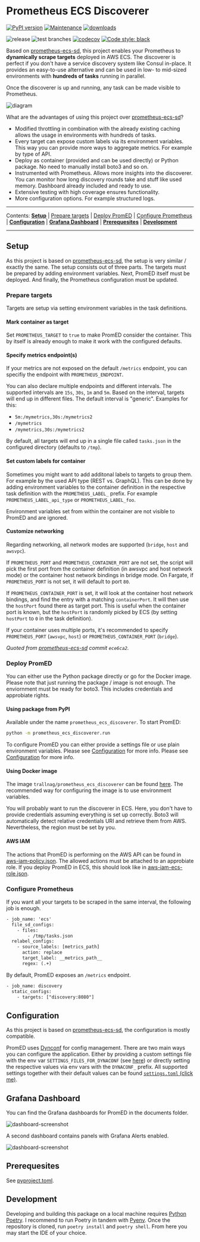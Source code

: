 # Prometheus ECS Discoverer

[![PyPI version](https://badge.fury.io/py/prometheus-ecs-discoverer.svg)](https://pypi.python.org/pypi/prometheus-ecs-discoverer/)
[![Maintenance](https://img.shields.io/badge/maintained%3F-yes-green.svg)](https://GitHub.com/Naereen/StrapDown.js/graphs/commit-activity)
[![downloads](https://img.shields.io/pypi/dm/prometheus-ecs-discoverer)](https://pypi.org/project/prometheus-ecs-discoverer/)

![release](https://github.com/trallnag/prometheus-ecs-discoverer/workflows/release/badge.svg)
![test branches](https://github.com/trallnag/prometheus-ecs-discoverer/workflows/test%20branches/badge.svg)
[![codecov](https://codecov.io/gh/trallnag/prometheus-ecs-discoverer/branch/master/graph/badge.svg)](https://codecov.io/gh/trallnag/prometheus-ecs-discoverer)
[![Code style: black](https://img.shields.io/badge/code%20style-black-000000.svg)](https://github.com/psf/black)

Based on [prometheus-ecs-sd](https://github.com/signal-ai/prometheus-ecs-sd), 
this project enables your Prometheus to **dynamically scrape targets** deployed 
in AWS ECS. The discoverer is perfect if you don't have 
a service discovery system like Consul in-place. It provides an easy-to-use 
alternative and can be used in low- to mid-sized environments with **hundreds 
of tasks** running in parallel.

Once the discoverer is up and running, any task can be made visible to 
Prometheus.

![diagram](https://raw.githubusercontent.com/trallnag/prometheus-ecs-discoverer/master/documents/drawio-diagram.png)

What are the advantages of using this project over [prometheus-ecs-sd](https://github.com/signal-ai/prometheus-ecs-sd
)?

* Modified throttling in combination with the already existing caching allows 
    the usage in environments with hundreds of tasks.
* Every target can expose custom labels via its environment variables. This way 
    you can provide more ways to aggregate metrics. For example by type of API.
* Deploy as container (provided and can be used directly) or Python package.
    No need to manually install boto3 and so on.
* Instrumented with Prometheus. Allows more insights into the discoverer. You 
    can monitor how long discovery rounds take and stuff like used memory. 
    Dashboard already included and ready to use.
* Extensive testing with high coverage ensures functionality.
* More configuration options. For example structured logs.

---

Contents: **[Setup](#setup)** |
[Prepare targets](#perpare-targets) | 
[Deploy PromED](#deploy-promed) |
[Configure Prometheus](#configure-prometheus) | 
**[Configuration](#configuration)** |
**[Grafana Dashboard](#grafana-dashboard)** |
**[Prerequesites](#prerequesites)** |
**[Development](#development)**

---

## Setup

As this project is based on 
[prometheus-ecs-sd](https://github.com/signal-ai/prometheus-ecs-sd), the setup 
is very similar / exactly the same. The setup consists out of three parts. 
The targets must be prepared by adding environment variables. Next, PromED 
itself must be deployed. And finally, the Prometheus configuration must be 
updated.

### Prepare targets

Targets are setup via setting environment variables in the task definitions.

#### Mark container as target

Set `PROMETHEUS_TARGET` to `true` to make PromED consider the container. This 
by itself is already enough to make it work with the configured defaults.

#### Specify metrics endpoint(s)

If your metrics are not exposed on the default `/metrics` endpoint, you can 
specifiy the endpoint with `PROMETHEUS_ENDPOINT`.

You can also declare multiple endpoints and different intervals. The supported 
intervals are `15s`, `30s`, `1m` and `5m`. Based on the interval, targets will 
end up in different files. The default interval is "generic". Examples for this:

* `5m:/mymetrics,30s:/mymetrics2`
* `/mymetrics`
* `/mymetrics,30s:/mymetrics2`

By default, all targets will end up in a single file called `tasks.json` in the 
configured directory (defaults to `/tmp`).

#### Set custom labels for container

Sometimes you might want to add additonal labels to targets to group them. 
For example by the used API type (REST vs. GraphQL). This can be done by adding 
environment variables to the container definition in the respective task 
definition with the  `PROMETHEUS_LABEL_` prefix. For example 
`PROMETHEUS_LABEL_api_type` or `PROMETHEUS_LABEL_foo`.

Environment variables set from within the container are not visible to PromED 
and are ignored.

#### Customize networking

Regarding networking, all network modes are supported (`bridge`, `host` 
and `awsvpc`).

If `PROMETHEUS_PORT` and `PROMETHEUS_CONTAINER_PORT` are not set, the script 
will pick the first port from the container definition (in awsvpc and host 
network mode) or the container host network bindings in bridge mode. On 
Fargate, if `PROMETHEUS_PORT` is not set, it will default to port `80`.
 
If `PROMETHEUS_CONTAINER_PORT` is set, it will look at the container host 
network bindings, and find the entry with a matching `containerPort`. It will 
then use the `hostPort` found there as target port. This is useful when the 
container port is known, but the `hostPort` is randomly picked by ECS (by 
setting `hostPort` to `0` in the task definition).

If your container uses multiple ports, it's recommended to specify 
`PROMETHEUS_PORT` (`awsvpc`, `host`) or `PROMETHEUS_CONTAINER_PORT` (`bridge`).

*Quoted from 
[prometheus-ecs-sd](https://github.com/signal-ai/prometheus-ecs-sd) 
commit `ece6ca2`.*

### Deploy PromED

You can either use the Python package directly or go for the Docker image. 
Please note that just running the package / image is not enough. The enviornment
must be ready for boto3. This includes credentials and approbiate rights.

#### Using package from PyPI

Available under the name `prometheus_ecs_discoverer`. To start PromED:

```sh
python -m prometheus_ecs_discoverer.run
```

To configure PromED you can either provide a settings file or use plain 
environment variables.  Please see [Configuration](#configuration) for more 
info. Please see [Configuration](#configuration) for more info.

#### Using Docker image

The image `trallnag/prometheus_ecs_discoverer` can be found 
[here](https://hub.docker.com/repository/docker/trallnag/prometheus_ecs_discoverer).
The recommended way for configuring the image is to use environment variables.

You will probably want to run the discoverer in ECS. Here, you don't have to 
provide credentials assuming everything is set up correctly. Boto3 will 
automatically detect relative credentials URI and retrieve them from AWS.
Nevertheless, the region must be set by you.

#### AWS IAM

The actions that PromED is performing on the AWS API can be found in 
[aws-iam-policy.json](https://github.com/trallnag/prometheus-ecs-discoverer/blob/master/documents/aws-iam-policy.json).
The allowed actions must be attached to an approbiate role. If you deploy 
PromED in ECS, this should look like in [aws-iam-ecs-role.json](https://github.com/trallnag/prometheus-ecs-discoverer/blob/master/documents/aws-iam-ecs-role.json).

### Configure Prometheus

If you want all your targets to be scraped in the same interval, the following 
job is enough.

```txt
- job_name: 'ecs'
  file_sd_configs:
    - files:
        - /tmp/tasks.json
  relabel_configs:
    - source_labels: [metrics_path]
      action: replace
      target_label: __metrics_path__
      regex: (.+)
```

By default, PromED exposes an `/metrics` endpoint.

```txt
- job_name: discovery
  static_configs: 
    - targets: ["discovery:8080"]
```

## Configuration

As this project is based on 
[prometheus-ecs-sd](https://github.com/signal-ai/prometheus-ecs-sd), 
the configuration is mostly compatible.

PromED uses [Dynconf](https://www.dynaconf.com/) for config management. There 
are two main ways you can configure the application. Either by providing a 
custom settings file with the env var `SETTINGS_FILES_FOR_DYNACONF` (see 
[here](https://www.dynaconf.com/configuration/#on-environment-options)) 
or directly setting the respective values via env vars with the `DYNACONF_` 
prefix. All supported settings together with their default values can be found 
[`settings.toml` (click me)](https://github.com/trallnag/prometheus-ecs-discoverer/blob/master/prometheus_ecs_discoverer/settings.toml).

## Grafana Dashboard

You can find the Grafana dashboards for PromED in the documents folder.

![dashboard-screenshot](https://raw.githubusercontent.com/trallnag/prometheus-ecs-discoverer/master/documents/screenshot-dashboard-PromED.png)

A second dashboard contains panels with Grafana Alerts enabled.

![dashboard-screenshot](https://raw.githubusercontent.com/trallnag/prometheus-ecs-discoverer/master/documents/screenshot-dashboard-PromED-Alerting.png)

## Prerequesites

See [pyproject.toml](https://github.com/trallnag/prometheus-ecs-discoverer/blob/master/pyproject.toml).

## Development

Developing and building this package on a local machine requires 
[Python Poetry](https://python-poetry.org/). I recommend to run Poetry in 
tandem with [Pyenv](https://github.com/pyenv/pyenv). Once the repository is 
cloned, run `poetry install` and `poetry shell`. From here you may start the 
IDE of your choice.
